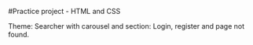 #Practice project - HTML and CSS

Theme: Searcher with carousel and section: Login, register and page not found.